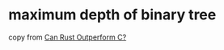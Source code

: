 # maximum depth of binary tree

copy from [Can Rust Outperform C?](https://medium.com/@gftea/can-rust-outperform-c-a43c02e7ecba)
